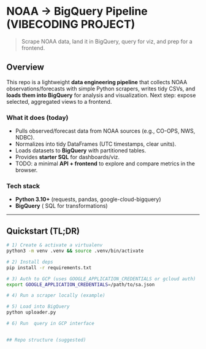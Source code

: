 # NOAA → BigQuery Pipeline (VIBECODING PROJECT)
> Scrape NOAA data, land it in BigQuery, query for viz, and prep for a frontend.

## Overview

This repo is a lightweight **data engineering pipeline** that collects NOAA observations/forecasts with simple Python scrapers, writes tidy CSVs, and **loads them into BigQuery** for analysis and visualization. Next step: expose selected, aggregated views to a frontend.

### What it does (today)

* Pulls observed/forecast data from NOAA sources (e.g., CO-OPS, NWS, NDBC).
* Normalizes into tidy DataFrames (UTC timestamps, clear units).
* Loads datasets to **BigQuery** with partitioned tables.
* Provides **starter SQL** for dashboards/viz.
* TODO: a minimal **API + frontend** to explore and compare metrics in the browser.

### Tech stack

* **Python 3.10+** (requests, pandas, google-cloud-bigquery)
* **BigQuery** ( SQL for transformations)


---

## Quickstart (TL;DR)

```bash
# 1) Create & activate a virtualenv
python3 -m venv .venv && source .venv/bin/activate

# 2) Install deps
pip install -r requirements.txt

# 3) Auth to GCP (uses GOOGLE_APPLICATION_CREDENTIALS or gcloud auth)
export GOOGLE_APPLICATION_CREDENTIALS=/path/to/sa.json

# 4) Run a scraper locally (example)

# 5) Load into BigQuery
python uploader.py

# 6) Run  query in GCP interface


## Repo structure (suggested)


